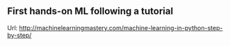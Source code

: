 First hands-on ML following a tutorial
---------------------------------------

Url: http://machinelearningmastery.com/machine-learning-in-python-step-by-step/


